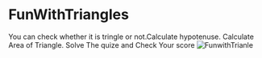 # FunWithTriangles
You can check whether it is tringle or not.Calculate hypotenuse. Calculate Area of Triangle. Solve The quize and Check Your score
![FunwithTrianle](https://user-images.githubusercontent.com/61750538/135721878-826a8174-3b87-40b1-9ec5-dce32fa08bcc.png)
